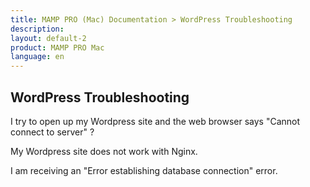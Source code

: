 ```yaml
---
title: MAMP PRO (Mac) Documentation > WordPress Troubleshooting
description: 
layout: default-2
product: MAMP PRO Mac
language: en
---
```


## WordPress Troubleshooting

I try to open up my Wordpress site and the web browser says "Cannot connect to server" ?


My Wordpress site does not work with Nginx.


I am receiving an "Error establishing database connection" error.

